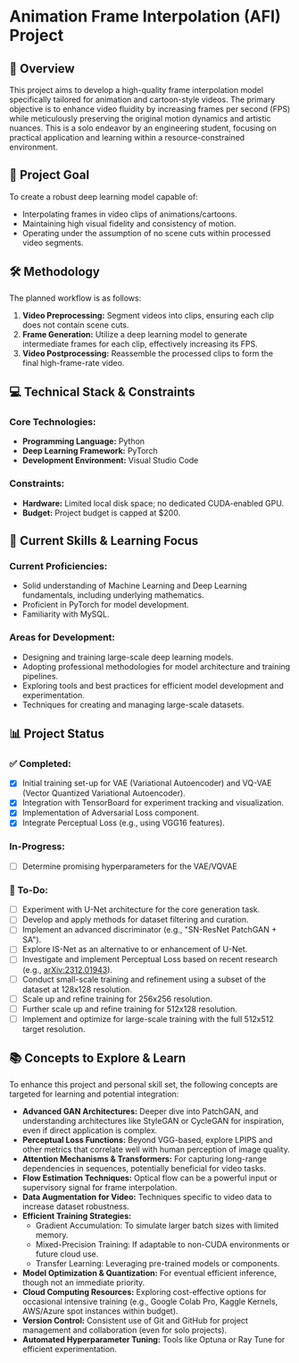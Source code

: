 # Animation Frame Interpolation (AFI) Project

## 🚀 Overview

This project aims to develop a high-quality frame interpolation model specifically tailored for animation and cartoon-style videos. The primary objective is to enhance video fluidity by increasing frames per second (FPS) while meticulously preserving the original motion dynamics and artistic nuances. This is a solo endeavor by an engineering student, focusing on practical application and learning within a resource-constrained environment.

## 🎯 Project Goal

To create a robust deep learning model capable of:
*   Interpolating frames in video clips of animations/cartoons.
*   Maintaining high visual fidelity and consistency of motion.
*   Operating under the assumption of no scene cuts within processed video segments.

## 🛠️ Methodology

The planned workflow is as follows:
1.  **Video Preprocessing:** Segment videos into clips, ensuring each clip does not contain scene cuts.
2.  **Frame Generation:** Utilize a deep learning model to generate intermediate frames for each clip, effectively increasing its FPS.
3.  **Video Postprocessing:** Reassemble the processed clips to form the final high-frame-rate video.

## 💻 Technical Stack & Constraints

### Core Technologies:
*   **Programming Language:** Python
*   **Deep Learning Framework:** PyTorch
*   **Development Environment:** Visual Studio Code

### Constraints:
*   **Hardware:** Limited local disk space; no dedicated CUDA-enabled GPU.
*   **Budget:** Project budget is capped at $200.

## 🧠 Current Skills & Learning Focus

### Current Proficiencies:
*   Solid understanding of Machine Learning and Deep Learning fundamentals, including underlying mathematics.
*   Proficient in PyTorch for model development.
*   Familiarity with MySQL.

### Areas for Development:
*   Designing and training large-scale deep learning models.
*   Adopting professional methodologies for model architecture and training pipelines.
*   Exploring tools and best practices for efficient model development and experimentation.
*   Techniques for creating and managing large-scale datasets.

## 📊 Project Status

### ✅ Completed:
- [x] Initial training set-up for VAE (Variational Autoencoder) and VQ-VAE (Vector Quantized Variational Autoencoder).
- [x] Integration with TensorBoard for experiment tracking and visualization.
- [x] Implementation of Adversarial Loss component.
- [x] Integrate Perceptual Loss (e.g., using VGG16 features).

### In-Progress:
- [ ] Determine promising hyperparameters for the VAE/VQVAE

### 📝 To-Do:

- [ ] Experiment with U-Net architecture for the core generation task.
- [ ] Develop and apply methods for dataset filtering and curation.
- [ ] Implement an advanced discriminator (e.g., "SN-ResNet PatchGAN + SA").
- [ ] Explore IS-Net as an alternative to or enhancement of U-Net.
- [ ] Investigate and implement Perceptual Loss based on recent research (e.g., [arXiv:2312.01943](https://arxiv.org/pdf/2312.01943)).
- [ ] Conduct small-scale training and refinement using a subset of the dataset at 128x128 resolution.
- [ ] Scale up and refine training for 256x256 resolution.
- [ ] Further scale up and refine training for 512x128 resolution.
- [ ] Implement and optimize for large-scale training with the full 512x512 target resolution.

## 📚 Concepts to Explore & Learn

To enhance this project and personal skill set, the following concepts are targeted for learning and potential integration:

*   **Advanced GAN Architectures:** Deeper dive into PatchGAN, and understanding architectures like StyleGAN or CycleGAN for inspiration, even if direct application is complex.
*   **Perceptual Loss Functions:** Beyond VGG-based, explore LPIPS and other metrics that correlate well with human perception of image quality.
*   **Attention Mechanisms & Transformers:** For capturing long-range dependencies in sequences, potentially beneficial for video tasks.
*   **Flow Estimation Techniques:** Optical flow can be a powerful input or supervisory signal for frame interpolation.
*   **Data Augmentation for Video:** Techniques specific to video data to increase dataset robustness.
*   **Efficient Training Strategies:**
    *   Gradient Accumulation: To simulate larger batch sizes with limited memory.
    *   Mixed-Precision Training: If adaptable to non-CUDA environments or future cloud use.
    *   Transfer Learning: Leveraging pre-trained models or components.
*   **Model Optimization & Quantization:** For eventual efficient inference, though not an immediate priority.
*   **Cloud Computing Resources:** Exploring cost-effective options for occasional intensive training (e.g., Google Colab Pro, Kaggle Kernels, AWS/Azure spot instances within budget).
*   **Version Control:** Consistent use of Git and GitHub for project management and collaboration (even for solo projects).
*   **Automated Hyperparameter Tuning:** Tools like Optuna or Ray Tune for efficient experimentation.
